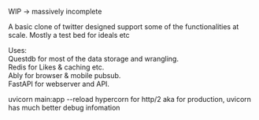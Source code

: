 WIP -> massively incomplete

A basic clone of twitter designed support some of the functionalities at scale.
Mostly a test bed for ideals etc

Uses: </br>
Questdb for most of the data storage and wrangling. </br>
Redis for Likes & caching etc.  </br>
Ably for browser & mobile pubsub.  </br>
FastAPI for webserver and API. </br>


uvicorn main:app --reload
hypercorn for http/2 aka for production, uvicorn has much better debug infomation
